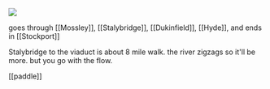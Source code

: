 

![](https://upload.wikimedia.org/wikipedia/commons/0/0f/River_Tame_map.png)

goes through [[Mossley]], [[Stalybridge]], [[Dukinfield]], [[Hyde]], and ends in [[Stockport]]

Stalybridge to the viaduct is about 8 mile walk. the river zigzags so it'll be more.
but you go with the flow.

[[paddle]]
